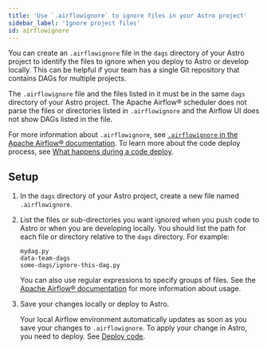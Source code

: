 ```yaml
---
title: 'Use `.airflowignore` to ignore files in your Astro project'
sidebar_label: 'Ignore project files'
id: airflowignore
---
```


You can create an `.airflowignore` file in the `dags` directory of your Astro project to identify the files to ignore when you deploy to Astro or develop locally. This can be helpful if your team has a single Git repository that contains DAGs for multiple projects.

The `.airflowignore` file and the files listed in it must be in the same `dags` directory of your Astro project. The Apache Airflow® scheduler does not parse the files or directories listed in `.airflowignore` and the Airflow UI does not show DAGs listed in the file.

For more information about `.airflowignore`, see [`.airflowignore` in the Apache Airflow® documentation](https://airflow.apache.org/docs/apache-airflow/stable/core-concepts/dags.html#airflowignore). To learn more about the code deploy process, see [What happens during a code deploy](/astro/deploy-project-image.md#what-happens-during-a-project-deploy).

## Setup

1. In the `dags` directory of your Astro project, create a new file named `.airflowignore`.

2. List the files or sub-directories you want ignored when you push code to Astro or when you are developing locally. You should list the path for each file or directory relative to the `dags` directory. For example: 

    ```text
    mydag.py
    data-team-dags
    some-dags/ignore-this-dag.py
    ```

    You can also use regular expressions to specify groups of files. See the [Apache Airflow® documentation](https://airflow.apache.org/docs/apache-airflow/stable/core-concepts/dags.html#airflowignore) for more information about usage.
    
3. Save your changes locally or deploy to Astro.

    Your local Airflow environment automatically updates as soon as you save your changes to `.airflowignore`. To apply your change in Astro, you need to deploy. See [Deploy code](/astro/deploy-code.md).